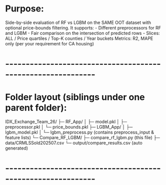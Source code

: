 # Purpose:
   Side-by-side evaluation of RF vs LGBM on the SAME OOT dataset
   with optional price-bounds filtering. It supports:
     - Different preprocessors for RF and LGBM
     - Fair comparison on the intersection of predicted rows
     - Slices: ALL / Price quartiles / Top-K counties / Year buckets
   Metrics: R2, MAPE only (per your requirement for CA housing)
# ------------------------------------------------------------

# Folder layout (siblings under one parent folder):
   IDX_Exchange_Team_26/
     ├─ RF_App/
     │  ├─ model.pkl
     │  ├─ preprocessor.pkl
     │  └─ price_bounds.pkl
     ├─ LGBM_App/
     │  ├─ lgbm_model.pkl
     │  └─ lgbm_preprocess.py  (contains preprocess_input & feature lists)
     └─ Compare_RF_LGBM/
        ├─ compare_rf_lgbm.py  (this file)
        ├─ data/CRMLSSold202507.csv
        └─ output/compare_results.csv (auto generated)
# ------------------------------------------------------------